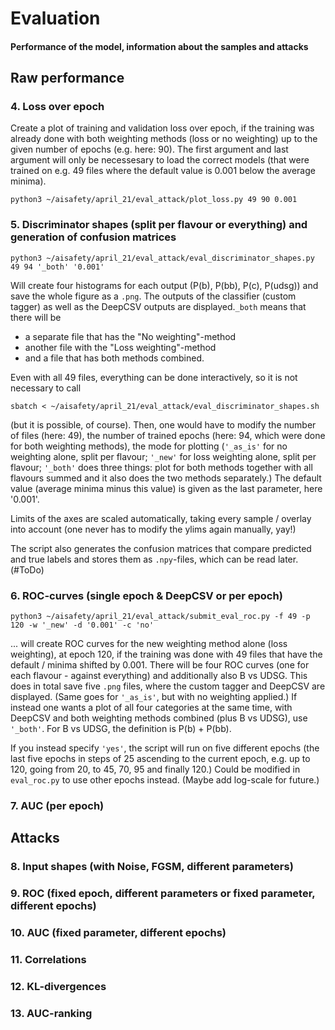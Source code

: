 # Evaluation
#### Performance of the model, information about the samples and attacks

## Raw performance

### 4. Loss over epoch
Create a plot of training and validation loss over epoch, if the training was already done with both weighting methods (loss or no weighting) up to the given number of epochs (e.g. here: 90). The first argument and last argument will only be necessesary to load the correct models (that were trained on e.g. 49 files where the default value is 0.001 below the average minima).
```shell
python3 ~/aisafety/april_21/eval_attack/plot_loss.py 49 90 0.001
```
### 5. Discriminator shapes (split per flavour or everything) and generation of confusion matrices
```shell
python3 ~/aisafety/april_21/eval_attack/eval_discriminator_shapes.py 49 94 '_both' '0.001'
```
Will create four histograms for each output (P(b), P(bb), P(c), P(udsg)) and save the whole figure as a `.png`. The outputs of the classifier (custom tagger) as well as the DeepCSV outputs are displayed.`_both` means that there will be
- a separate file that has the "No weighting"-method
- another file with the "Loss weighting"-method
- and a file that has both methods combined.

Even with all 49 files, everything can be done interactively, so it is not necessary to call
```shell
sbatch < ~/aisafety/april_21/eval_attack/eval_discriminator_shapes.sh
```
(but it is possible, of course). Then, one would have to modify the number of files (here: 49), the number of trained epochs (here: 94, which were done for both weighting methods), the mode for plotting (`'_as_is'` for no weighting alone, split per flavour; `'_new'` for loss weighting alone, split per flavour; `'_both'` does three things: plot for both methods together with all flavours summed and it also does the two methods separately.) The default value (average minima minus this value) is given as the last parameter, here '0.001'.

Limits of the axes are scaled automatically, taking every sample / overlay into account (one never has to modify the ylims again manually, yay!)

The script also generates the confusion matrices that compare predicted and true labels and stores them as `.npy`-files, which can be read later. (#ToDo)
### 6. ROC-curves (single epoch & DeepCSV or per epoch)
```shell
python3 ~/aisafety/april_21/eval_attack/submit_eval_roc.py -f 49 -p 120 -w '_new' -d '0.001' -c 'no'
```
... will create ROC curves for the new weighting method alone (loss weighting), at epoch 120, if the training was done with 49 files that have the default / minima shifted by 0.001. There will be four ROC curves (one for each flavour - against everything) and additionally also B vs UDSG. This does in total save five `.png` files, where the custom tagger and DeepCSV are displayed. (Same goes for `'_as_is'`, but with no weighting applied.) If instead one wants a plot of all four categories at the same time, with DeepCSV and both weighting methods combined (plus B vs UDSG), use `'_both'`. For B vs UDSG, the definition is P(b) + P(bb).

If you instead specify `'yes'`, the script will run on five different epochs (the last five epochs in steps of 25 ascending to the current epoch, e.g. up to 120, going from 20, to 45, 70, 95 and finally 120.) Could be modified in `eval_roc.py` to use other epochs instead. (Maybe add log-scale for future.)
### 7. AUC (per epoch)

## Attacks

### 8. Input shapes (with Noise, FGSM, different parameters)

### 9. ROC (fixed epoch, different parameters or fixed parameter, different epochs)

### 10. AUC (fixed parameter, different epochs)

### 11. Correlations

### 12. KL-divergences

### 13. AUC-ranking